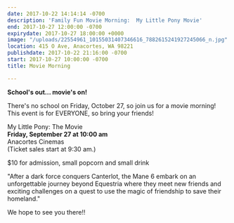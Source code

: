 ```yaml
---
date: 2017-10-22 14:14:14 -0700
description: 'Family Fun Movie Morning:  My Little Pony Movie'
end: 2017-10-27 12:00:00 -0700
expirydate: 2017-10-27 18:00:00 +0000
image: "/uploads/22554961_10155031407346616_7882615241927245066_n.jpg"
location: 415 O Ave, Anacortes, WA 98221
publishdate: 2017-10-22 21:16:00 -0700
start: 2017-10-27 10:00:00 -0700
title: Movie Morning

---
```

**School's out... movie's on!**

There's no school on Friday, October 27, so join us for a movie morning! This event is for EVERYONE, so bring your friends!

My Little Pony: The Movie\
**Friday, September 27 at 10:00 am**\
Anacortes Cinemas\
(Ticket sales start at 9:30 am.)

$10 for admission, small popcorn and small drink

"After a dark force conquers Canterlot, the Mane 6 embark on an unforgettable journey beyond Equestria where they meet new friends and exciting challenges on a quest to use the magic of friendship to save their homeland."

We hope to see you there!!